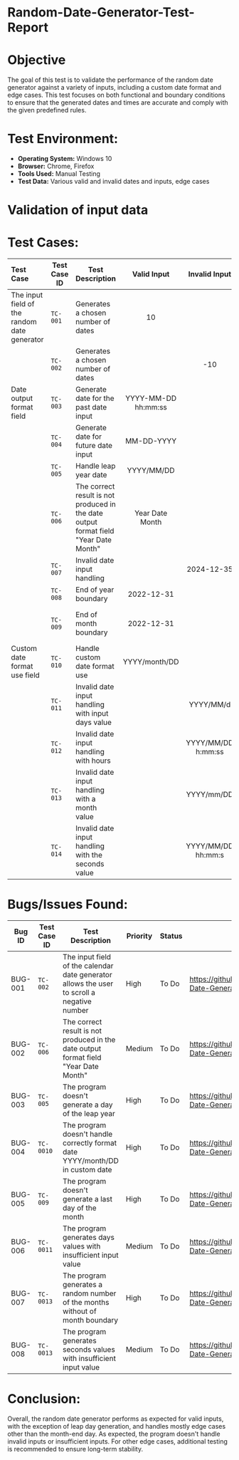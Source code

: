 # Random-Date-Generator-Test-Report

# Objective
The goal of this test is to validate the performance of the random date generator against a variety of inputs, including a custom date format and edge cases. 
This test focuses on both functional and boundary conditions to ensure that the generated dates and times are accurate and comply with the given predefined rules.

# Test Environment:
* **Operating System:** Windows 10
* **Browser:** Chrome, Firefox
* **Tools Used:** Manual Testing
* **Test Data:** Various valid and invalid dates and inputs, edge cases

# Validation of input data
# Test Cases:
| Test Case | Test Case ID | Test Description | Valid Input | Invalid Input | Expected Output | Actual Result | Status | Comment |
| :-------- | ------------ | -------- | :-------: | :---: | -------  | ---- | ----- | ---- |
| The input field of the random date generator | `TC-001` | Generates a chosen number of dates | 10 |   | Should generate 10 dates | Generated 10 dates | Pass |  |
|          | `TC-002` | Generates a chosen number of dates |  | -10 | Should not fall below 0 | It's scrolling below 0 | Fail | https://github.com/kattypatty/Random-Date-Generator-Test-Report/issues/1 |
| Date output format field | `TC-003` | Generate date for the past date input | YYYY-MM-DD hh:mm:ss |   | 2020-08-12 04:15:18 | 2020-08-12 04:15:18 | Pass |  |
| | `TC-004` | Generate date for future date input | MM-DD-YYYY |   | 02-17-2029 | 02-17-2029 | Pass |  |
|  | `TC-005` | Handle leap year date| YYYY/MM/DD |   | 2024/02/29 | 2024/02/28 | Fail | https://github.com/kattypatty/Random-Date-Generator-Test-Report/issues/3 |
|  | `TC-006` | The correct result is not produced in the date output format field "Year Date Month" | Year Date Month |   | 2024 10 February | 2024 February 10 | Fail | https://github.com/kattypatty/Random-Date-Generator-Test-Report/issues/2 |
|  | `TC-007` | Invalid date input handling | | 2024-12-35 | Error message | Date generator doesn't generate a result | Pass |  |
|  | `TC-008` | End of year boundary | 2022-12-31| | 2022-12-31 | 2022-12-31 | Pass |  |
|  | `TC-009` | End of month boundary |2022-12-31| | Date genearator should generate a last day of the month | Date generator doesn't generate a result | Fail | https://github.com/kattypatty/Random-Date-Generator-Test-Report/issues/6 |
| Custom date format use field | `TC-010` | Handle custom date format use | YYYY/month/DD |   | 2024/December/17 | 2024/Dece32ber/17 | Fail | https://github.com/kattypatty/Random-Date-Generator-Test-Report/issues/4 |
|  | `TC-011` | Invalid date input handling with input days value |  | YYYY/MM/d  | Error Message | 2024/December/17 | Fail | https://github.com/kattypatty/Random-Date-Generator-Test-Report/issues/7 |
|  | `TC-012` | Invalid date input handling with hours |  | YYYY/MM/DD h:mm:ss| 2022/12/09 4:07:05 | 2022/12/09 4:07:05 | Pass |  |
|  | `TC-013` | Invalid date input handling with a month value |  | YYYY/mm/DD| 2022/12/09 |2022/48/19 | Fail | https://github.com/kattypatty/Random-Date-Generator-Test-Report/issues/8 |
|  | `TC-014` | Invalid date input handling with the seconds value |  | YYYY/MM/DD hh:mm:s | Error Message |2022/12/12 06:39:0 | Fail | https://github.com/kattypatty/Random-Date-Generator-Test-Report/issues/9 |


# Bugs/Issues Found:
Bug ID | Test Case ID | Test Description | Priority | Status | Comment |
| ----------- | ------ | --------- | ----- | ------- | ------ |
|   BUG-001 | `TC-002` | The input field of the calendar date generator allows the user to scroll a negative number | High | To Do | https://github.com/kattypatty/Random-Date-Generator-Test-Report/issues/1 |
|   BUG-002 | `TC-006` | The correct result is not produced in the date output format field "Year Date Month" | Medium | To Do | https://github.com/kattypatty/Random-Date-Generator-Test-Report/issues/2 |
|   BUG-003 | `TC-005` | The program doesn't generate a day of the leap year | High | To Do | https://github.com/kattypatty/Random-Date-Generator-Test-Report/issues/3 |
|   BUG-004 | `TC-0010` | The program doesn't handle correctly format date YYYY/month/DD in custom date  | High | To Do | https://github.com/kattypatty/Random-Date-Generator-Test-Report/issues/4|
|   BUG-005 | `TC-009` | The program doesn't generate a last day of the month  | High | To Do | https://github.com/kattypatty/Random-Date-Generator-Test-Report/issues/6|
|   BUG-006 | `TC-0011` | The program generates days values with insufficient input value  | Medium | To Do | https://github.com/kattypatty/Random-Date-Generator-Test-Report/issues/7|
|   BUG-007 | `TC-0013` | The program generates a random number of the months without of month boundary | High | To Do | https://github.com/kattypatty/Random-Date-Generator-Test-Report/issues/8|
|   BUG-008 | `TC-0013` | The program generates seconds values with insufficient input value | Medium | To Do | https://github.com/kattypatty/Random-Date-Generator-Test-Report/issues/9|

# Conclusion:
Overall, the random date generator performs as expected for valid inputs, with the exception of leap day generation, and handles mostly edge cases other than the month-end day. As expected, the program doesn't handle invalid inputs or insufficient inputs. For other edge cases, additional testing is recommended to ensure long-term stability.
